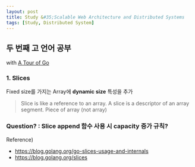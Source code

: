 ```yaml
---
layout: post
title: Study &#35;Scalable Web Architecture and Distributed Systems
tags: [Study, Distributed System]
---
```


## 두 번째 고 언어 공부
with [A Tour of Go](https://tour.golang.org)

### 1. Slices
Fixed size를 가지는 Array에 **dynamic size** 특성을 추가

> Slice is like a reference to an array.
> A slice is a descriptor of an array segment.
> Piece of array (not array)

### Question? : Slice append 함수 사용 시 capacity 증가 규칙?

Reference) 
* https://blog.golang.org/go-slices-usage-and-internals
* https://blog.golang.org/slices

